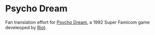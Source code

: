 # Psycho Dream
Fan translation effort for [Psycho Dream](https://en.wikipedia.org/wiki/Psycho_Dream), a 1992 Super Famicom game develeoped by [Riot](https://en.wikipedia.org/wiki/Telenet_Japan#Riot).
